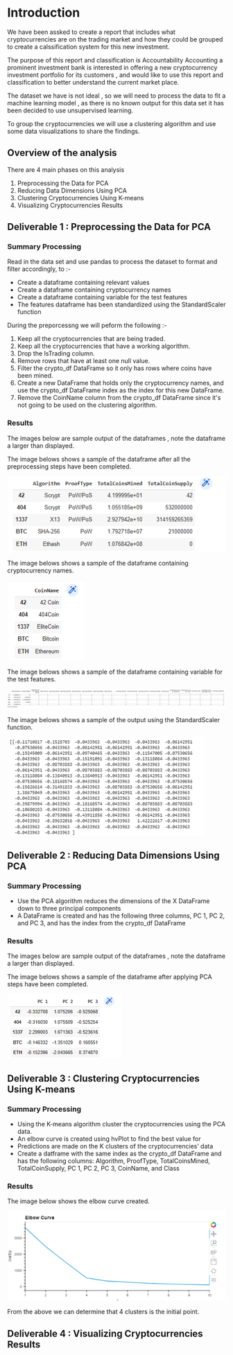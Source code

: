 # Introduction

We have been assked to create a report that includes what cryptocurrencies are on the trading market and how they could be grouped to create a calssification system for this new investment.

The purpose of this report and classification is Accountability Accounting a prominent investment bank is interested in offering a new cryptocurrency investment portfolio for its customers , and would like to use this report and classification to better understand the current market place.

The dataset we have is not ideal , so we will need to process the data to fit a machine learning model , as there is no known output for this data set it has been decided to use unsupervised learning.

To group the cryptocurrencies we will use a clustering algorithm and use some data visualizations to share the findings.

## Overview of the analysis

There are 4 main phases on this analysis

1. Preprocessing the Data for PCA
2. Reducing Data Dimensions Using PCA
3. Clustering Cryptocurrencies Using K-means
4. Visualizing Cryptocurrencies Results

## Deliverable 1 : Preprocessing the Data for PCA

### Summary Processing

Read in the data set and use pandas to process the dataset to format and filter accordingly, to :- 

- Create a dataframe containing relevant values
- Create a dataframe containing cryptocurrency names
- Create a dataframe containing variable for the test features
- The features dataframe has been standardized using the StandardScaler function

During the preporcessng we will peform the following :- 

1.	Keep all the cryptocurrencies that are being traded.
2.	Keep all the cryptocurrencies that have a working algorithm.
3.	Drop the IsTrading column.
4.	Remove rows that have at least one null value.
5.	Filter the crypto_df DataFrame so it only has rows where coins have been mined.
6.	Create a new DataFrame that holds only the cryptocurrency names, and use the crypto_df DataFrame index as the index for this new DataFrame.
7.	Remove the CoinName column from the crypto_df DataFrame since it's not going to be used on the clustering algorithm.

### Results

The images below are sample output of the dataframes , note the dataframe a larger than displayed.

The image belows shows a sample of the dataframe after all the preprocessing steps have been completed.

![After prepocessing](/Resources/Del1_relevant_values.png)

The image belows shows a sample of the dataframe containing cryptocurrency names.

![cryptocurrency names](/Resources/Del1_coinnames.png)

The image belows shows a sample of the dataframe containing variable for the test features.

![test features](/Resources/Del1_testfeatures.png)

The image belows shows a sample of the output using the StandardScaler function.

![StandardScaler function](/Resources/Del1_standardScaler.png)


## Deliverable 2 : Reducing Data Dimensions Using PCA

### Summary Processing

- Use the PCA algorithm reduces the dimensions of the X DataFrame down to three principal components
- A DataFrame is created and has the following three columns, PC 1, PC 2, and PC 3, and has the index from the crypto_df DataFrame

### Results

The images below are sample output of the dataframes , note the dataframe a larger than displayed.

The image belows shows a sample of the dataframe after applying PCA steps have been completed.

![After pca](/Resources/Del2_dataframe.png)

## Deliverable 3 : Clustering Cryptocurrencies Using K-means

### Summary Processing

- Using the K-means algorithm cluster the cryptocurrencies using the PCA data.
- An elbow curve is created using hvPlot to find the best value for 
- Predictions are made on the K clusters of the cryptocurrencies’ data
- Create a datframe with the same index as the crypto_df DataFrame and has the following columns: Algorithm, ProofType, TotalCoinsMined, TotalCoinSupply, PC 1, PC 2, PC 3, CoinName, and Class

### Results

The image below shows the elbow curve created.

![Elbow Curve](/Resources/Del3_Elbow_Curve.png)

From the above we can determine that 4 clusters is the initial point.

## Deliverable 4 : Visualizing Cryptocurrencies Results
